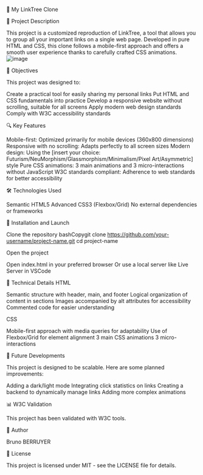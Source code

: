 🌳 My LinkTree Clone

📝 Project Description

This project is a customized reproduction of LinkTree, a tool that allows you to group all your important links on a single web page. Developed in pure HTML and CSS, this clone follows a mobile-first approach and offers a smooth user experience thanks to carefully crafted CSS animations.
![image](https://github.com/user-attachments/assets/9603b8c5-da8a-4d85-a013-086b09c224db)

🎯 Objectives

This project was designed to:

Create a practical tool for easily sharing my personal links
Put HTML and CSS fundamentals into practice
Develop a responsive website without scrolling, suitable for all screens
Apply modern web design standards
Comply with W3C accessibility standards

🔍 Key Features

Mobile-first: Optimized primarily for mobile devices (360x800 dimensions)
Responsive with no scrolling: Adapts perfectly to all screen sizes
Modern design: Using the [insert your choice: Futurism/NeuMorphism/Glassmorphism/Minimalism/Pixel Art/Asymmetric] style
Pure CSS animations: 3 main animations and 3 micro-interactions without JavaScript
W3C standards compliant: Adherence to web standards for better accessibility

🛠️ Technologies Used

Semantic HTML5
Advanced CSS3 (Flexbox/Grid)
No external dependencies or frameworks

🚀 Installation and Launch

Clone the repository
bashCopygit clone https://github.com/your-username/project-name.git
cd project-name

Open the project

Open index.html in your preferred browser
Or use a local server like Live Server in VSCode


🎨 Technical Details
HTML

Semantic structure with header, main, and footer
Logical organization of content in sections
Images accompanied by alt attributes for accessibility
Commented code for easier understanding

CSS

Mobile-first approach with media queries for adaptability
Use of Flexbox/Grid for element alignment
3 main CSS animations
3 micro-interactions

🔄 Future Developments

This project is designed to be scalable. Here are some planned improvements:

Adding a dark/light mode
Integrating click statistics on links
Creating a backend to dynamically manage links
Adding more complex animations

📊 W3C Validation

This project has been validated with W3C tools.

👤 Author

Bruno BERRUYER

📄 License

This project is licensed under MIT - see the LICENSE file for details.
